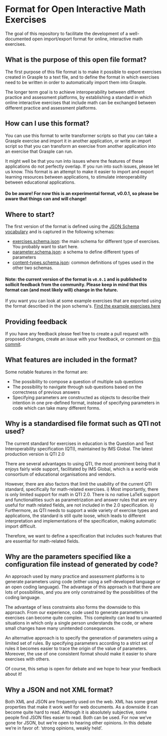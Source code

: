 # Format for Open Interactive Math Exercises

The goal of this repository to facilitate the development of a well-documented open import/export format for online, interactive math exercises.

## What is the purpose of this open file format?
The first purpose of this file format is to make it possible to export exercises created in Grasple to a text file, and to define the format in which exercises need to be written in order to automatically import them into Grasple. 

The longer term goal is to achieve interoperability between different practice and assessment platforms, by establishing a standard in which online interactive exercises that include math can be exchanged between different practice and assessment platforms. 

## How can I use this format?
You can use this format to write transformer scripts so that you can take a Grasple exercise and import it in another application, or write an import script so that you can transform an exercise from another application into an exercise that Grasple can run. 

It might well be that you run into issues where the features of these applications do not perfectly overlap. If you run into such issues, please let us know. This format is an attempt to make it easier to import and export learning resources between applications, to stimulate interoperability between educational applications. 

#### Do be aware! For now this is an experimental format, v0.0.1, so please be aware that things can and will change! 

## Where to start?

The first version of the format is defined using the [JSON Schema vocabulary](http://json-schema.org/) and is captured in the following schemas:

- [exercises.schema.json](./exercise.schema.json): the main schema for different type of exercises. You probably want to start here.
- [parameter.schema.json](./parameter.schema.json): a schema to define different types of parameters
- [content-types.schema.json](./content-types.schema.json): common definitions of types used in the other two schemas. 

#### Note: the current version of the format is `v0.0.1` and is published to sollicit feedback from the community. Please keep in mind that this format can (and most likely will) change in the future.

If you want you can look at some example exercises that are exported using the format described in the json schema's.
[Find the example exercises here](https://github.com/grasple/open-format-schemas/tree/main/examples)

## Providing feedback
If you have any feedback please feel free to create a pull request with proposed changes, create an issue with your feedback, or comment on [this commit](https://github.com/grasple/open-format-schemas/commit/76b6177c8d74227e33e79442d70ee7044016d9c8).

## What features are included in the format?
Some notable features in the format are:

- The possibility to compose a question of multiple sub questions
- The possibility to navigate through sub questions based on the correctness of previous answers
- Specifying  parameters are constructed as objects to describe their intention in one pre-defined format, instead of specifying parameters in code which can take many different forms. 

## Why is a standardised file format such as QTI not used?
The current standard for exercises in education is the Question and Test Interoperability specification (QTI), maintained by IMS Global. 
The latest production version is QTI 2.0

There are several advantages to using QTI, the most prominent being that it enjoys fairly wide support, facilitated by IMS Global, which is a world-wide consortium of educational organisations and vendors. 

However, there are also factors that limit the usability of the current QTI standard, specifically for math-related exercises. 
i) Most importantly, there is only limited support for math in QTI 2.0. There is no native LaTeX support and functionalities such as parametrization and answer rules that are very useful for math related fields, are not included in the 2.0 specification. 
ii) Furthermore, as QTI needs to support a wide variety of exercise types and applications, the standard is still quite loose, which leads to different interpretation and implementations of the specification, making automatic import difficult. 

Therefore, we want to define a specification that includes such features that are essential for math-related fields. 

## Why are the parameters specified like a configuration file instead of generated by code? 
An approach used by many practice and assessment platforms is to generate parameters using code (either using a self-developed language or an open coding language). 
The advantage of this approach is that there are lots of possibilities, and you are only constrained by the possibilities of the coding language.  

The advantage of less constraints also forms the downside to this approach. From our experience, code used to generate parameters in exercises can become quite complex. This complexity can lead to unwanted situations in which only a single person understands the code, or where small changes have many unintended consequences. 

An alternative approach is to specify the generation of parameters using a limited set of rules. By specifying parameters according to a strict set of rules it becomes easier to trace the origin of the value of parameters. Moreover, the use of one consistent format should make it easier to share exercises with others. 

Of course, this setup is open for debate and we hope to hear your feedback about it!

## Why a JSON and not XML format?
Both XML and JSON are frequently used on the web. XML has some great properties that make it work well for web documents. As a downside it can become quite hard to read. 
Although it is absolutely subjective, some people find JSON files easier to read. 
Both can be used. For now we’ve gone for JSON, but we’re open to hearing other opinions. In this debate we’re in favor of: ‘strong opinions, weakly held’. 

